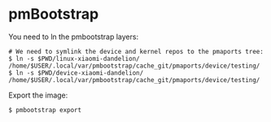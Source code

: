 # pmBootstrap

You need to ln the pmbootstrap layers:
```
# We need to symlink the device and kernel repos to the pmaports tree:
$ ln -s $PWD/linux-xiaomi-dandelion/ /home/$USER/.local/var/pmbootstrap/cache_git/pmaports/device/testing/
$ ln -s $PWD/device-xiaomi-dandelion/ /home/$USER/.local/var/pmbootstrap/cache_git/pmaports/device/testing/
```

Export the image:
```
$ pmbootstrap export
```
